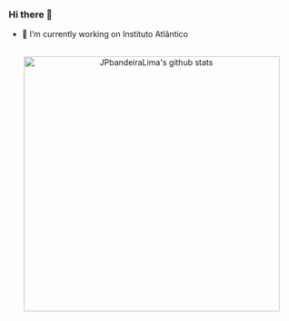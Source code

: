 ### Hi there 👋

- 🔭 I’m currently working on Instituto Atlântico

<br />

<div align="center" >
  <img align="center" width="450" src="https://github-readme-stats.vercel.app/api?username=jpbandeira&theme=radical&count_private=true&show_icons=true" alt="JPbandeiraLima's github stats" />
</div>
